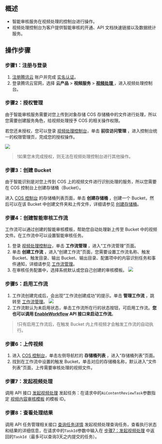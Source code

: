 ## 概述
- 智能审核服务在视频处理的控制台进行操作。
- 视频处理控制台为客户提供智能审核的开通、API 文档快速链接以及数据统计服务。

## 操作步骤
### 步骤1：注册与登录
1. [注册腾讯云](https://cloud.tencent.com/document/product/378/17985) 账户并完成 [实名认证](https://cloud.tencent.com/document/product/378/3629)。
2. 登录腾讯云官网，选择 **云产品** > **视频服务** > [**视频处理** ](https://console.cloud.tencent.com/mps)，进入视频处理控制台。

### 步骤2：授权管理
由于智能审核服务需要对您上传到对象存储 COS 存储桶中的文件进行处理，所以您需要创建服务角色，给视频处理授予 COS 的相关操作权限。

若您还未授权，您可以登录 [视频处理控制台](https://console.cloud.tencent.com/mps)，单击 **前往访问管理** ，进入控制台统一的权限管理页，完成您的授权操作。

![](https://main.qcloudimg.com/raw/2a46f3ab6555ce7a8edf9cca6fd528e7.png)
>!如果您未完成授权，则无法在视频处理控制台进行其他操作。



### 步骤3：创建 Bucket
由于智能识别是对您上传到 COS 上的视频文件进行识别处理的服务，所以您需要在 COS 控制台上创建存储桶（Bucket）。

进入 [COS 控制台](https://console.cloud.tencent.com/cos5) 的存储桶列表页面，单击 **创建存储桶** ，创建一个 Bucket，然后可以在该 Bucket 中创建文件夹和上传文件，详细请参见 [创建存储桶](https://cloud.tencent.com/document/product/436/6232#.E6.93.8D.E4.BD.9C.E6.AD.A5.E9.AA.A4)。

 ### 步骤4：创建智能审核工作流

工作流可以通过创建的智能审核模板，帮助您自动处理新上传至 Bucket 中的视频文件。在工作流中可以设置智能审核任务。

1. 登录 [视频处理控制台](https://console.cloud.tencent.com/mps)，单击 **工作流管理** ，进入“工作流管理”页面。
2. 单击 **创建工作流** ，进入“创建工作流”页面，您需要设置工作流名称、触发 Bucket、触发目录、输出 Bucket、输出目录、配置项中的内容识别任务和事件通知，详细请参见 [工作流管理](https://cloud.tencent.com/document/product/862/36406)。
3.  在审核任务配置中，选择系统默认或您自己创建的审核模板。
![](https://main.qcloudimg.com/raw/62490d39eda44d6c356c9111b3815a34.png)



### 步骤5：启用工作流
1. 工作流创建完成后，会出现“工作流创建成功”的提示。单击 **管理工作流** ，跳转至 [工作流管理](https://console.cloud.tencent.com/mps/workflows)。
![](https://main.qcloudimg.com/raw/427aa2514d3174ef88e1ffa0bcb4caa9.png)
2. 工作流默认为未启用状态，单击工作流所在行的状态按钮，可启用工作流。**您也可以调用 [EnableWorkflow](https://cloud.tencent.com/document/api/862/37579) API 接口来启动工作流**。
>!只有启用工作流后，在触发 Bucket 内上传视频才会触发工作流的自动执行。


 

### 步骤6：上传视频
1. 进入 [COS 控制台](https://console.cloud.tencent.com/cos5)，单击左侧导航栏的 **存储桶列表** ，进入“存储桶列表”页面。
2. 找到在工作流中设置的触发 Bucket，单击对应的存储桶名称，默认进入“文件列表”页面，上传需要审核处理的视频文件。

 

### 步骤7：发起视频处理[](id:p1)

调用 API 接口 [发起视频处理](https://cloud.tencent.com/document/product/862/37578) 发起任务：在请求中的`AiContentReviewTask`参数指定 [视频内容审核模板](https://console.cloud.tencent.com/mps/templates?tab=audit) 的模板 ID。



### 步骤8：查看处理结果

调用 API 任务管理相关接口 [查询任务详情](https://cloud.tencent.com/document/product/862/37614) 发起视频处理查询任务，查看执行状态和结果的详细信息，在请求中的`TaskId`参数中输入在 [步骤7：发起视频处理](#p1) 中返回的`TaskId`（最多可以查询3天之内提交的任务）。


